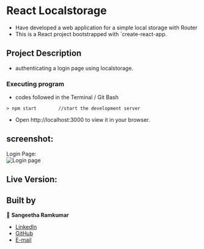 

# React Localstorage 

 - Have developed a web application for a simple local storage with Router
 - This is a React project bootstrapped with `create-react-app.

## Project Description
- authenticating a login page using localstorage.

### Executing program
- codes followed in the Terminal / Git Bash
```
> npm start        //start the development server
```
- Open http://localhost:3000 to view it in your browser.

## screenshot:
Login Page:<br>
![Login page](https://github.com/Sangi19/localstorage-crud/blob/main/images/login.PNG)

## Live Version:
<!-- - [https://nextjs-pokemon-api-graphql.vercel.app/](https://nextjs-pokemon-api-graphql-t2n6.vercel.app/)  -->

## Built by

👤 **Sangeetha Ramkumar**

- [LinkedIn](https://www.linkedin.com/in/sangeetharamkumar)
- [GitHub](https://github.com/Sangi19)
- [E-mail](sangiammu1020@gmail.com)
